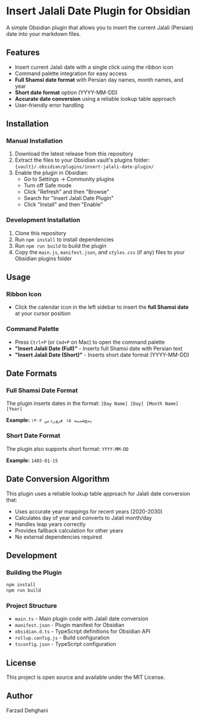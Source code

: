 # Insert Jalali Date Plugin for Obsidian

A simple Obsidian plugin that allows you to insert the current Jalali (Persian) date into your markdown files.

## Features

- Insert current Jalali date with a single click using the ribbon icon
- Command palette integration for easy access
- **Full Shamsi date format** with Persian day names, month names, and year
- **Short date format** option (YYYY-MM-DD)
- **Accurate date conversion** using a reliable lookup table approach
- User-friendly error handling

## Installation

### Manual Installation

1. Download the latest release from this repository
2. Extract the files to your Obsidian vault's plugins folder: `{vault}/.obsidian/plugins/insert-jalali-date-plugin/`
3. Enable the plugin in Obsidian:
   - Go to Settings → Community plugins
   - Turn off Safe mode
   - Click "Refresh" and then "Browse"
   - Search for "Insert Jalali Date Plugin"
   - Click "Install" and then "Enable"

### Development Installation

1. Clone this repository
2. Run `npm install` to install dependencies
3. Run `npm run build` to build the plugin
4. Copy the `main.js`, `manifest.json`, and `styles.css` (if any) files to your Obsidian plugins folder

## Usage

### Ribbon Icon

- Click the calendar icon in the left sidebar to insert the **full Shamsi date** at your cursor position

### Command Palette

- Press `Ctrl+P` (or `Cmd+P` on Mac) to open the command palette
- **"Insert Jalali Date (Full)"** - Inserts full Shamsi date with Persian text
- **"Insert Jalali Date (Short)"** - Inserts short date format (YYYY-MM-DD)

## Date Formats

### Full Shamsi Date Format

The plugin inserts dates in the format: `[Day Name] [Day] [Month Name] [Year]`

**Example:** `پنج‌شنبه ۱۵ فروردین ۱۴۰۳`

### Short Date Format

The plugin also supports short format: `YYYY-MM-DD`

**Example:** `1403-01-15`

## Date Conversion Algorithm

This plugin uses a reliable lookup table approach for Jalali date conversion that:

- Uses accurate year mappings for recent years (2020-2030)
- Calculates day of year and converts to Jalali month/day
- Handles leap years correctly
- Provides fallback calculation for other years
- No external dependencies required

## Development

### Building the Plugin

```bash
npm install
npm run build
```

### Project Structure

- `main.ts` - Main plugin code with Jalali date conversion
- `manifest.json` - Plugin manifest for Obsidian
- `obsidian.d.ts` - TypeScript definitions for Obsidian API
- `rollup.config.js` - Build configuration
- `tsconfig.json` - TypeScript configuration

## License

This project is open source and available under the MIT License.

## Author

Farzad Dehghani
